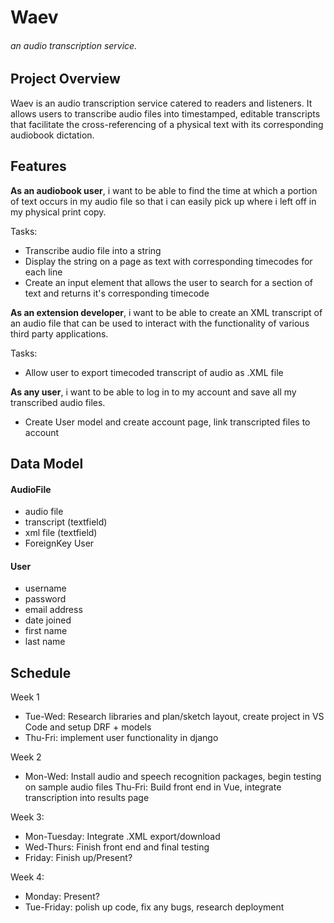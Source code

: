 # Waev

###### an audio transcription service.

## Project Overview
Waev is an audio transcription service catered to readers and listeners. It allows users to transcribe audio files into timestamped, editable transcripts that facilitate the cross-referencing of a physical text with its corresponding audiobook dictation.

## Features

**As an audiobook user**, i want to be able to find the time at which a portion of text occurs in my audio file so that i can easily pick up where i left off in my physical print copy. 

Tasks:
- Transcribe audio file into a string
- Display the string on a page as text with corresponding timecodes for each line
- Create an input element that allows the user to search for a section of text and returns it's corresponding timecode

**As an extension developer**, i want to be able to create an XML transcript of an audio file that can be used to interact with the functionality of various third party applications.

Tasks:
- Allow user to export timecoded transcript of audio as .XML file

**As any user**, i want to be able to log in to my account and save all my transcribed audio files.

- Create User model and create account page, link transcripted files to account

## Data Model

#### AudioFile
- audio file
- transcript (textfield)
- xml file (textfield)
- ForeignKey User

#### User
- username
- password
- email address
- date joined
- first name
- last name

## Schedule

Week 1
- Tue-Wed: Research libraries and plan/sketch layout, create project in VS Code and setup DRF + models
- Thu-Fri: implement user functionality in django

Week 2
- Mon-Wed: Install audio and speech recognition packages, begin testing on sample audio files
Thu-Fri: Build front end in Vue, integrate transcription into results page

Week 3:
- Mon-Tuesday: Integrate .XML export/download
- Wed-Thurs: Finish front end and final testing
- Friday: Finish up/Present?

Week 4:
- Monday: Present?
- Tue-Friday: polish up code, fix any bugs, research deployment



